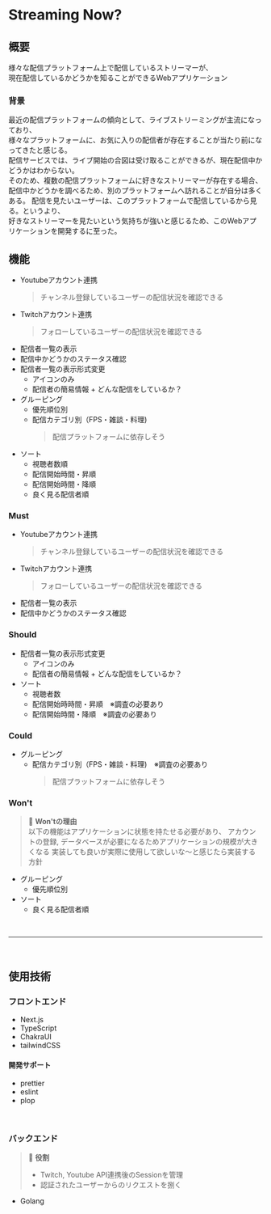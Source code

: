 # Streaming Now?

## 概要

様々な配信プラットフォーム上で配信しているストリーマーが、   
現在配信しているかどうかを知ることができるWebアプリケーション

### 背景

最近の配信プラットフォームの傾向として、ライブストリーミングが主流になっており、    
様々なプラットフォームに、お気に入りの配信者が存在することが当たり前になってきたと感じる。    
配信サービスでは、ライブ開始の合図は受け取ることができるが、現在配信中かどうかはわからない。    
そのため、複数の配信プラットフォームに好きなストリーマーが存在する場合、    
配信中かどうかを調べるため、別のプラットフォームへ訪れることが自分は多くある。
配信を見たいユーザーは、このプラットフォームで配信しているから見る。というより、    
好きなストリーマーを見たいという気持ちが強いと感じるため、このWebアプリケーションを開発するに至った。

## 機能

- Youtubeアカウント連携
  > チャンネル登録しているユーザーの配信状況を確認できる
- Twitchアカウント連携
  > フォローしているユーザーの配信状況を確認できる
- 配信者一覧の表示
- 配信中かどうかのステータス確認
- 配信者一覧の表示形式変更
    - アイコンのみ
    - 配信者の簡易情報 + どんな配信をしているか？
- グルーピング
    - 優先順位別
    - 配信カテゴリ別（FPS・雑談・料理)
      > 配信プラットフォームに依存しそう    
- ソート
    - 視聴者数順
    - 配信開始時間・昇順
    - 配信開始時間・降順
    - 良く見る配信者順

### Must

- Youtubeアカウント連携
  > チャンネル登録しているユーザーの配信状況を確認できる
- Twitchアカウント連携
  > フォローしているユーザーの配信状況を確認できる
- 配信者一覧の表示
- 配信中かどうかのステータス確認

### Should

- 配信者一覧の表示形式変更
    - アイコンのみ
    - 配信者の簡易情報 + どんな配信をしているか？
- ソート
    - 視聴者数
    - 配信開始時時間・昇順　※調査の必要あり
    - 配信開始時間・降順　※調査の必要あり

### Could

- グルーピング
    - 配信カテゴリ別（FPS・雑談・料理)　※調査の必要あり
      > 配信プラットフォームに依存しそう    

### Won't

> 🚧 **Won'tの理由**   
> 以下の機能はアプリケーションに状態を持たせる必要があり、
> アカウントの登録, データベースが必要になるためアプリケーションの規模が大きくなる
> 実装しても良いが実際に使用して欲しいな～と感じたら実装する方針

- グルーピング
    - 優先順位別
- ソート
    - 良く見る配信者順

<br />

***

<br />

## 使用技術

### フロントエンド

- Next.js
- TypeScript
- ChakraUI
- tailwindCSS

#### 開発サポート

- prettier
- eslint
- plop

<br />

### バックエンド

> 💭 **役割**
> - Twitch, Youtube API連携後のSessionを管理
> - 認証されたユーザーからのリクエストを捌く

- Golang

<br />
